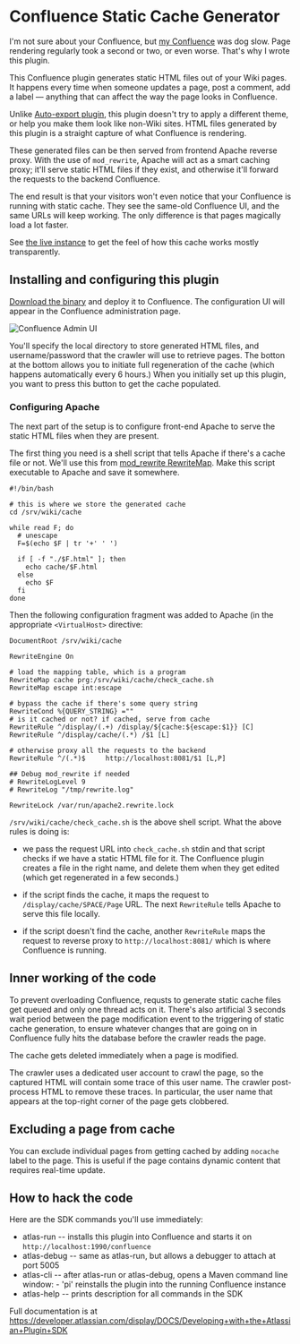 Confluence Static Cache Generator
=================================

I'm not sure about your Confluence, but [my Confluence](http://wiki.jenkins-ci.org/) was dog slow. Page rendering regularly
took a second or two, or even worse. That's why I wrote this plugin.

This Confluence plugin generates static HTML files out of your Wiki pages.
It happens every time when someone updates a page, post a comment, add a label &mdash; anything that can affect
the way the page looks in Confluence.

Unlike [Auto-export plugin](https://marketplace.atlassian.com/plugins/com.atlassian.confluence.extra.autoexport),
this plugin doesn't try to apply a different theme, or help you make them look like non-Wiki sites. HTML files
generated by this plugin is a straight capture of what Confluence is rendering.

These generated files can be then served from frontend Apache reverse proxy. With the use of `mod_rewrite`, Apache
will act as a smart caching proxy; it'll serve static HTML files if they exist, and otherwise it'll forward the requests
to the backend Confluence.

The end result is that your visitors won't even notice that your Confluence is running with static cache. They see
the same-old Confluence UI, and the same URLs will keep working. The only difference is that pages magically load
a lot faster.

See [the live instance](https://wiki.jenkins-ci.org/) to get the feel of how this cache works mostly transparently.


Installing and configuring this plugin
--------------------------------------
[Download the binary](https://github.com/kohsuke/confluence-static-cache/downloads) and
deploy it to Confluence. The configuration UI will appear in the Confluence administration page.

![Confluence Admin UI](https://github.com/kohsuke/confluence-static-cache/raw/master/config-ui.png)

You'll specify the local directory to store generated HTML files, and username/password that the crawler will use
to retrieve pages. The botton at the bottom allows you to initiate full regeneration of the cache (which happens
automatically every 6 hours.) When you initially set up this plugin, you want to press this button to get the cache
populated.


### Configuring Apache

The next part of the setup is to configure front-end Apache to serve the static HTML files when they are present.

The first thing you need is a shell script that tells Apache if there's a cache file or not. We'll use this
from [mod_rewrite RewriteMap](http://httpd.apache.org/docs/current/mod/mod_rewrite.html#rewritemap). Make
this script executable to Apache and save it somewhere.

    #!/bin/bash

    # this is where we store the generated cache
    cd /srv/wiki/cache

    while read F; do
      # unescape
      F=$(echo $F | tr '+' ' ')

      if [ -f "./$F.html" ]; then
        echo cache/$F.html
      else
        echo $F
      fi
    done

Then the following configuration fragment was added to Apache (in the appropriate `<VirtualHost>` directive:

    DocumentRoot /srv/wiki/cache

    RewriteEngine On

    # load the mapping table, which is a program
    RewriteMap cache prg:/srv/wiki/cache/check_cache.sh
    RewriteMap escape int:escape

    # bypass the cache if there's some query string
    RewriteCond %{QUERY_STRING} =""
    # is it cached or not? if cached, serve from cache
    RewriteRule ^/display/(.+) /display/${cache:${escape:$1}} [C]
    RewriteRule ^/display/cache/(.*) /$1 [L]

    # otherwise proxy all the requests to the backend
    RewriteRule ^/(.*)$     http://localhost:8081/$1 [L,P]

    ## Debug mod_rewrite if needed
    # RewriteLogLevel 9
    # RewriteLog "/tmp/rewrite.log"

    RewriteLock /var/run/apache2.rewrite.lock

`/srv/wiki/cache/check_cache.sh` is the above shell script. What the above rules is doing is:

* we pass the request URL into `check_cache.sh` stdin and that script checks if we have
  a static HTML file for it. The Confluence plugin creates a file in the right name,
  and delete them when they get edited (which get regenerated in a few seconds.)

* if the script finds the cache, it maps the request to `/display/cache/SPACE/Page` URL.
  The next `RewriteRule` tells Apache to serve this file locally.

* if the script doesn't find the cache, another `RewriteRule` maps the request to
  reverse proxy to `http://localhost:8081/` which is where Confluence is running.


Inner working of the code
-------------------------

To prevent overloading Confluence, requsts to generate static cache files get queued and only
one thread acts on it. There's also artificial 3 seconds wait period between the page modification
event to the triggering of static cache generation, to ensure whatever changes that are going on
in Confluence fully hits the database before the crawler reads the page.

The cache gets deleted immediately when a page is modified.

The crawler uses a dedicated user account to crawl the page, so the captured HTML will contain
some trace of this user name. The crawler post-process HTML to remove these traces. In particular,
the user name that appears at the top-right corner of the page gets clobbered.

Excluding a page from cache
---------------------------
You can exclude individual pages from getting cached by adding `nocache` label to the page.
This is useful if the page contains dynamic content that requires real-time update.


How to hack the code
--------------------
Here are the SDK commands you'll use immediately:

* atlas-run   -- installs this plugin into Confluence and starts it on `http://localhost:1990/confluence`
* atlas-debug -- same as atlas-run, but allows a debugger to attach at port 5005
* atlas-cli   -- after atlas-run or atlas-debug, opens a Maven command line window:
                 - 'pi' reinstalls the plugin into the running Confluence instance
* atlas-help  -- prints description for all commands in the SDK

Full documentation is at https://developer.atlassian.com/display/DOCS/Developing+with+the+Atlassian+Plugin+SDK
